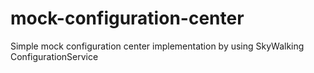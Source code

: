 # mock-configuration-center
Simple mock configuration center implementation by using SkyWalking ConfigurationService
